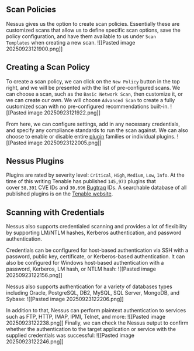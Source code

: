## Scan Policies
Nessus gives us the option to create scan policies. Essentially these are customized scans that allow us to define specific scan options, save the policy configuration, and have them available to us under `Scan Templates` when creating a new scan.
![[Pasted image 20250923121900.png]]

## Creating a Scan Policy
To create a scan policy, we can click on the `New Policy` button in the top right, and we will be presented with the list of pre-configured scans. We can choose a scan, such as the `Basic Network Scan`, then customize it, or we can create our own. We will choose `Advanced Scan` to create a fully customized scan with no pre-configured recommendations built-in.
![[Pasted image 20250923121922.png]]

From here, we can configure settings, add in any necessary credentials, and specify any compliance standards to run the scan against. We can also choose to enable or disable entire [plugin](https://docs.tenable.com/nessus/Content/Plugins.htm) families or individual plugins.
![[Pasted image 20250923122005.png]]

## Nessus Plugins
Plugins are rated by severity level: `Critical`, `High`, `Medium`, `Low`, `Info`. At the time of this writing Tenable has published `145,973` plugins that cover `58,391` CVE IDs and `30,696` [Bugtraq](https://en.wikipedia.org/wiki/Bugtraq) IDs. A searchable database of all published plugins is on the [Tenable website](https://www.tenable.com/plugins).

## Scanning with Credentials
Nessus also supports credentialed scanning and provides a lot of flexibility by supporting LM/NTLM hashes, Kerberos authentication, and password authentication.

Credentials can be configured for host-based authentication via SSH with a password, public key, certificate, or Kerberos-based authentication. It can also be configured for Windows host-based authentication with a password, Kerberos, LM hash, or NTLM hash:
![[Pasted image 20250923122156.png]]

Nessus also supports authentication for a variety of databases types including Oracle, PostgreSQL, DB2, MySQL, SQL Server, MongoDB, and Sybase:
![[Pasted image 20250923122206.png]]

In addition to that, Nessus can perform plaintext authentication to services such as FTP, HTTP, IMAP, IPMI, Telnet, and more:
![[Pasted image 20250923122238.png]]
Finally, we can check the Nessus output to confirm whether the authentication to the target application or service with the supplied credentials was successful:
![[Pasted image 20250923122246.png]]